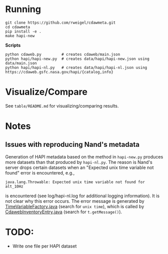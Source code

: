 # Running

```
git clone https://github.com/rweigel/cdawmeta.git
cd cdawmeta
pip install -e .
make hapi-new
```

**Scripts**

```
python cdaweb.py         # creates cdaweb/main.json
python hapi/hapi-new.py  # creates data/hapi/hapi-new.json using data/main.json
python hapi/hapi-nl.py   # creates data/hapi/hapi-nl.json using https://cdaweb.gsfc.nasa.gov/hapi/{catalog,info}
```

# Visualize/Compare

See `table/README.md` for visualizing/comparing results.

# Notes

## Issues with reproducing Nand's metadata

Generation of HAPI metadata based on the method in `hapi-new.py` produces more datasets than that produced by `hapi-nl.py`. The reason is Nand's server drops certain datasets when an "Expected unix time variable not found" error is encountered, e.g.,

```
java.lang.Throwable: Expected unix time variable not found for alt_10Hz
```

is encountered (see log/hapi-nl.log for additional logging information). It is not clear why this error occurs. The error message is generated by [TimeVariableFactory.java](https://github.com/autoplot/cdfj/blob/master/src/main/java/gov/nasa/gsfc/spdf/cdfj/TimeVariableFactory.java) (search for `unix time`), which is called by [CdawebInventoryEntry.java](https://git.smce.nasa.gov/spdf/hapi-nand/-/blob/main/src/java/org/hapistream/hapi/server/cdaweb/CdawebInventoryEntry.java) (search for `t.getMessage()`).

# TODO:

* Write one file per HAPI dataset
